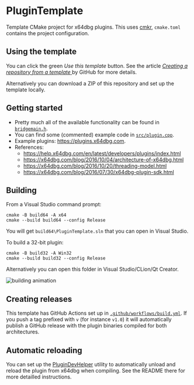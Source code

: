 # PluginTemplate

Template CMake project for x64dbg plugins. This uses [cmkr](https://cmkr.build), `cmake.toml` contains the project configuration.

## Using the template

You can click the green *Use this template* button. See the article [*Creating a repository from a template*
](https://docs.github.com/en/free-pro-team@latest/github/creating-cloning-and-archiving-repositories/creating-a-repository-from-a-template) by GitHub for more details.

Alternatively you can download a ZIP of this repository and set up the template locally.

## Getting started

- Pretty much all of the available functionality can be found in [`bridgemain.h`](https://github.com/x64dbg/x64dbg/blob/97ff1ec98a5bbf543e6d80ebbbd2401edf6c8cca/src/bridge/bridgemain.h).
- You can find some (commented) example code in [`src/plugin.cpp`](./src/plugin.cpp).
- Example plugins: https://plugins.x64dbg.com.
- References:
  - https://help.x64dbg.com/en/latest/developers/plugins/index.html
  - https://x64dbg.com/blog/2016/10/04/architecture-of-x64dbg.html
  - https://x64dbg.com/blog/2016/10/20/threading-model.html
  - https://x64dbg.com/blog/2016/07/30/x64dbg-plugin-sdk.html

## Building

From a Visual Studio command prompt:

```
cmake -B build64 -A x64
cmake --build build64 --config Release
```

You will get `build64\PluginTemplate.sln` that you can open in Visual Studio.

To build a 32-bit plugin:

```
cmake -B build32 -A Win32
cmake --build build32 --config Release
```

Alternatively you can open this folder in Visual Studio/CLion/Qt Creator.

![building animation](https://github.com/x64dbg/PluginTemplate/blob/3951eb4b320b7a26164616ab5141414e8cd5b0a1/building.gif?raw=true)

## Creating releases

This template has GitHub Actions set up in [`.github/workflows/build.yml`](./.github/workflows/build.yml). If you push a tag prefixed with `v` (for instance `v1.0`) it will automatically publish a GitHub release with the plugin binaries compiled for both architectures.

## Automatic reloading

You can set up the [PluginDevHelper](https://github.com/x64dbg/PluginDevHelper) utility to automatically unload and reload the plugin from x64dbg when compiling. See the README there for more detailled instructions.
